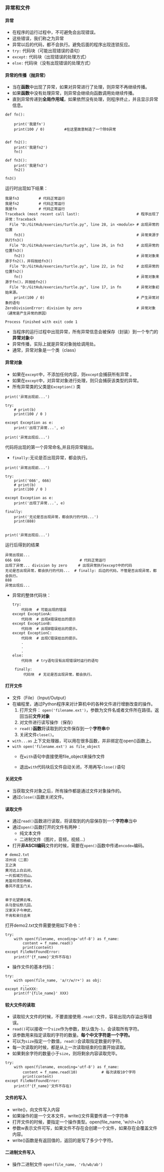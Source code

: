 ### 异常和文件
#### 异常
- 在程序的运行过程中，不可避免会出现错误。
- 这些错误，我们称之为异常
- 异常以后的代码，都不会执行。避免后面的程序出现连锁反应。
- `try:`
  代码块（可能出现错误的语句）
- `except:`
  代码块（出现错误的处理方式）
- `else:`
  代码块（没有出现错误的处理方式）

#### 异常的传播（抛异常）
- 当在**函数**中出现了异常，如果对异常进行了处理，则异常不再继续传播。
- 如果**函数**中没有处理异常，则异常会继续向函数调用处继续传播。
- 直到异常传递到**全局作用域**，如果依然没有处理，则程序终止，并且显示异常信息。
```
def fn():

    print('我是fn')
    print(100 / 0)         #在这里故意制造了一个除0异常


def fn2():
    print('我是fn2')
    fn()

def fn3():
    print('我是fn3')
    fn2()

fn3()
```
运行时出现如下结果：
```
我是fn3         # 代码正常运行
我是fn2         # 代码正常运行
我是fn          # 代码正常运行
Traceback (most recent call last):                          # 程序出现了异常：Traceback
  File "D:/GitHub/exercies/turtle.py", line 28, in <module> # 出现异常的位置
    fn3()                                                   # 异常来源于执行fn3()
  File "D:/GitHub/exercies/turtle.py", line 26, in fn3      # 出现异常的位置fn3()
    fn2()                                                   # 异常对象来源于fn2()，并将抛给fn3()
  File "D:/GitHub/exercies/turtle.py", line 22, in fn2      # 出现异常的位置fn2()
    fn()                                                    # 异常对象来源于fn()，并抛给fn2()
  File "D:/GitHub/exercies/turtle.py", line 17, in fn       # 异常对象初始来源。
    print(100 / 0)                                          # 产生异常对象的语句
ZeroDivisionError: division by zero                         # 异常对象（通常是产生异常的原因）

Process finished with exit code 1
```

- 当程序的运行过程中出现异常，所有异常信息会被保存（封装）到一个专门的**异常对象**中
- 异常传播，实际上就是异常对象抛给调用处。
- 通常，异常对象是一个类（class）


#### 异常对象
- 如果在`except`中，不添加任何内容，则`except`会捕获所有异常 。
- 如果在`except`中，对异常对象进行处理，则只会捕获该类型的异常。
- 所有异常类的父类是`Exception()` 类
```
print('异常出现前...')

try:
    # print(b)
    print(100 / 0 )

except Exception as e:
    print('出现了异常...', e)

print('异常出现后...')
```
代码将出现的第一个异常命名,并且将异常输出。
- `finally:`无论是否出现异常，都会执行。
```
print('异常出现前...')

try:
    print('666', 666)
    # print(b)
    print(100 / 0 )

except Exception as e:
    print('出现了异常...', e)

finally:
    print('无论是否出现异常，都会执行的代码...')
    print(888)


print('异常出现后...')
```
运行后得到的结果
```
异常出现前...
666 666                           # 代码正常运行
出现了异常... division by zero     # 出现异常执行except中的代码
无论是否出现异常，都会执行的代码...  # finally: 后边的代码，不管是否出现异常，都会执行。 
888
异常出现后...
```
- 异常的整体代码块：
  ```
  try:
      代码块  # 可能出现的错误
  except ExceptionA:
      代码块  # 出现A错误给出的提示
  except ExceptionB:
      代码块  # 出现B错误给出的提示。
  except ExceptionC:
      代码块  # 出现C错误给出的提示。
      .
      .
      .
  else:
      代码块  # try语句没有出现错误时运行的语句
      
   finally:
       代码块  # 无论是否出现异常，都会执行。
  ```

#### 打开文件
- 文件（File）（Input/Output）
- 在编程里，通过Python程序来对计算机中的各种文件进行增删改查的操作。
  1. 打开文件： `open('filename.ext')`，参数为文件名或者文件所在路径。返回当前**文件对象**
  2. 对文件进行读写操作（保存）
    - `read()`**函数**将读取到的文件保存到一个**字符串**中
  3. 关闭文件`close()`。
- `with...as` 上下文处理器，可以用在很多函数，并非绑定在open()函数上。
- `with open('filename.ext') as file_object` 
  - 在`with`语句中直接使用file_object来操作文件
 
  - 退出`with`代码块后文件自动关闭，不用再写`close()`语句

#### 关闭文件
- 当获取文件对象之后，所有操作都是通过文件对象操作的。
- 通过`close()`函数关闭文件。


#### 读取文件
- 通过`read()`函数进行读取，将读取到的内容保存到一个**字符串**当中
- 通过`open()`函数打开的文件有两种：
  - 纯文本文件
  - 二进制文件（图片，音频，视频...）
- 打开**非ASCII编码**文件的时候，需要在`open()`函数中传递`encode=`编码。
```
# demo2.txt
凉州词（二首）
王之涣
黄河远上白云间，
一片孤城万仞山。
羌笛何须怨杨柳，
春风不度玉门关。


单于北望拂云堆，
杀马登坛祭几回。
汉家天子今神武，
不肯和亲归去来
```
打开demo2.txt文件需要使用如下命令：
```
try:
    with open(filename, encoding='utf-8') as f_name:
        content = f_name.read()
        print(content)
except FileNotFoundError:
    print(f'{f_name}'文件不存在)
```

- 操作文件的基本代码：

```
try:
    with open(file_name, 'a/r/w/r+') as obj:
        ...
except FileXXX:
    print(f'{file_name}' XXX)  
```


#### 较大文件的读取
- 读取较大文件的时候，不要直接使用`.read()`文件，容易出现内存溢出等错误。
- `read()`可以接收一个`size`作为参数，默认值为`-1`，会读取所有字符。
- 该参数用来指定读取的字符的数量。**每个中文字符是一个字符。**
- 可以为`size`指定一个数值，`read()`会读取指定数量的字符。
- 每一次读取的时候，都是从上一次读取结束的位置开始读取。
- 如果剩余字符的数量小于`size`，则将剩余内容读取完毕。
```
try:
    with open(filename, encoding='utf-8') as f_name:
        content = f_name.read(10)           # 每次读取10个字符
        print(content)
except FileNotFoundError:
    print(f'{f_name}'文件不存在)
```




#### 文件的写入
- write()，向文件写入内容
- 如果操作的是一个文本文件，write()文件需要传递一个字符串
- 打开文件的时候，要指定一个操作类型。open(file_name, 'w/r/r+/a')
- 参数w表示文件可写，如果文件不存在会创建一个文件，如果存在会覆盖文件内容。
- write()函数是有返回值的，返回的是写了多少个字符。

#### 二进制文件写入
- 操作二进制文件 `open(file_name, 'rb/wb/ab')`
